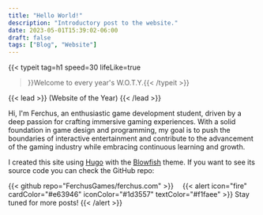 ```yaml
---
title: "Hello World!"
description: "Introductory post to the website."
date: 2023-05-01T15:39:02-06:00
draft: false
tags: ["Blog", "Website"]
---
```

{{< typeit
    tag=h1
    speed=30
    lifeLike=true
 >}}Welcome to every year's W.O.T.Y.{{< /typeit >}}

{{< lead >}}
(Website of the Year)
{{< /lead >}}

Hi, I'm Ferchus, an enthusiastic game development student, driven by a deep passion for crafting immersive gaming experiences. With a solid foundation in game design and programming, my goal is to push the boundaries of interactive entertainment and contribute to the advancement of the gaming industry while embracing continuous learning and growth.

I created this site using [Hugo](https://gohugo.io/) with the [Blowfish](https://blowfish.page/) theme. If you want to see its source code you can check the GitHub repo:

{{< github repo="FerchusGames/ferchus.com" >}}
⠀
{{< alert icon="fire" cardColor="#e63946" iconColor="#1d3557" textColor="#f1faee" >}}
Stay tuned for more posts!
{{< /alert >}}